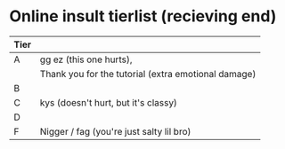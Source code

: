 # Online insult tierlist (recieving end)
| Tier | |
|---|---|
| A | gg ez (this one hurts),
| |Thank you for the tutorial (extra emotional damage)
| B | 
| C | kys (doesn't hurt, but it's classy)
| D |
| F | Nigger / fag (you're just salty lil bro)
